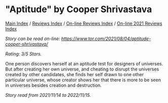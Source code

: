 # "Aptitude" by Cooper Shrivastava

[Main Index](../../../README.md) / [Reviews Index](../../README.md) / [On-line Reviews Index](../README.md) / [On-line 2021 Reviews Index](README.md)

*Story can be read on-line: <https://www.tor.com/2021/08/04/aptitude-cooper-shrivastava/>*

*Rating: 3/5 Stars.*

One person discovers herself at an aptitude test for designers of universes. But after creating her own universe, and cheating to disrupt the universes created by other candidates, she finds her self drawn to one other particular universe, whose creator shows her that there is more to be seen in universes besides creation and destruction.

*Story read from 2021/11/14 to 2022/11/15.*
